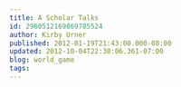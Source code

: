 ```yaml
---
title: A Scholar Talks
id: 2960512169869785524
author: Kirby Urner
published: 2012-01-19T21:43:00.000-08:00
updated: 2012-10-04T22:30:06.361-07:00
blog: world_game
tags: 
---
```


